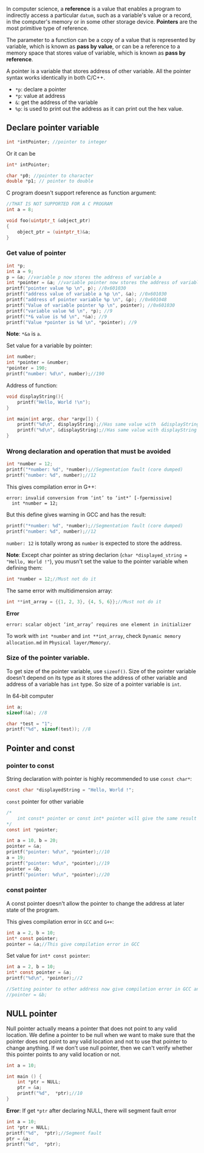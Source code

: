 In computer science, a **reference** is a value that enables a program to indirectly access a particular ``datum``, such as a variable's value or a record, in the computer's memory or in some other storage device. **Pointers** are the most primitive type of reference.

The parameter to a function can be a copy of a value that is represented by variable, which is known as **pass by value**, or can be a reference to a memory space that stores value of variable, which is known as **pass by reference**.

A pointer is a variable that stores address of other variable. All the pointer syntax works identically in both C/C++.

* ``*p``: declare a pointer
* ``*p``: value at address
* ``&``: get the address of the variable
* ``%p``: is used to print out the address as it can print out the hex value.

## Declare pointer variable

```c
int *intPointer; //pointer to integer
``` 

Or it can be

```c
int* intPointer;
```

```c
char *p0; //pointer to character
double *p1; // pointer to double
```

C program doesn't support reference as function argument:

```c
//THAT IS NOT SUPPORTED FOR A C PROGRAM
int a = 8;

void foo(uintptr_t &object_ptr)
{
	object_ptr = (uintptr_t)&a;
}
```

### Get value of pointer

```c
int *p;
int a = 9;
p = &a; //variable p now stores the address of variable a
int *pointer = &a; //variable pointer now stores the address of variable a
printf("pointer value %p \n", p); //0x601030
printf("address value of variable a %p \n", &a); //0x601030
printf("address of pointer variable %p \n", &p); //0x601048
printf("Value of variable pointer %p \n", pointer); //0x601030
printf("variable value %d \n", *p); //9
printf("*& value is %d \n", *&a); //9
printf("Value *pointer is %d \n", *pointer); //9
```

**Note**: ``*&a`` is ``a``.

Set value for a variable by pointer:

```c
int number;
int *pointer = &number;
*pointer = 190;
printf("number: %d\n", number);//190
```

Address of function:

```c
void displayString(){
	printf("Hello, World !\n");
}

int main(int argc, char *argv[]) {
	printf("%d\n", displayString);//Has same value with  &displayString
	printf("%d\n", &displayString);//Has same value with displayString
}	
```

### Wrong declaration and operation that must be avoided

```c
int *number = 12;
printf("*number: %d", *number);//Segmentation fault (core dumped)
printf("number: %d", number);//12
```

This gives compilation error in G++:

```
error: invalid conversion from ‘int’ to ‘int*’ [-fpermissive]
  int *number = 12;
```

But this define gives warning in GCC and has the result:

```c
printf("*number: %d", *number);//Segmentation fault (core dumped)
printf("number: %d", number);//12
```

``number: 12`` is totally wrong as ``number`` is expected to store the address.

**Note**: Except char pointer as string declarion (``char *displayed_string = "Hello, World !"``), you musn't set the value to the pointer variable when defining them:

```c
int *number = 12;//Must not do it
```

The same error with multidimension array:

```c
int **int_array = {{1, 2, 3}, {4, 5, 6}};//Must not do it
```
**Error**

```
error: scalar object ‘int_array’ requires one element in initializer
```

To work with ``int *number`` and ``int **int_array``, check ``Dynamic memory allocation.md`` in ``Physical layer/Memory/``.

### Size of the pointer variable.

To get size of the pointer variable, use ``sizeof()``. Size of the pointer variable doesn't depend on its type as it stores the address of other variable and address of a variable has ``int`` type. So size of a pointer variable is ``int``.

In 64-bit computer

```c
int a;
sizeof(&a); //8
```

```c
char *test = "1";
printf("%d", sizeof(test)); //8
```

## Pointer and const

### pointer to const

String declaration with pointer is highly recommended to use ``const char*``:

```c
const char *displayedString = "Hello, World !";
```

``const`` pointer for other variable

```c
/*
	int const* pointer or const int* pointer will give the same result
*/
const int *pointer;

int a = 10, b = 20;
pointer = &a;
printf("pointer: %d\n", *pointer);//10
a = 19;
printf("pointer: %d\n", *pointer);//19
pointer = &b;
printf("pointer: %d\n", *pointer);//20
```

### const pointer

A const pointer doesn't allow the pointer to change the address at later state of the program.

This gives compilation error in ``GCC`` and ``G++``:

```c
int a = 2, b = 10;
int* const pointer;
pointer = &a;//This give compilation error in GCC
```
Set value for ``int* const pointer``:
```c
int a = 2, b = 10;
int* const pointer = &a;
printf("%d\n", *pointer);//2

//Setting pointer to other address now give compilation error in GCC and G++
//pointer = &b;
```

## NULL pointer

Null pointer actually means a pointer that does not point to any valid location. We define a pointer to be null when we want to make sure that the pointer does not point to any valid location and not to use that pointer to change anything. If we don't use null pointer, then we can't verify whether this pointer points to any valid location or not.

```c
int a = 10;

int main () {
	int *ptr = NULL;
	ptr = &a;
	printf("%d",  *ptr);//10
}   
```

**Error**: If get ``*ptr`` after declaring NULL, there will segment fault error

```c
int a = 10;
int *ptr = NULL;
printf("%d",  *ptr);//Segment fault
ptr = &a;
printf("%d",  *ptr);
```